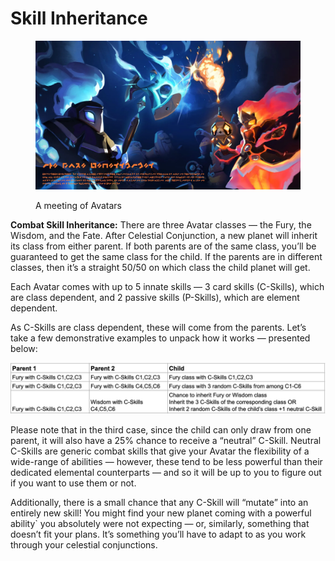 # Skill Inheritance

<figure><img src="../../../../../.gitbook/assets/image (12).png" alt=""><figcaption><p> A meeting of Avatars</p></figcaption></figure>

**Combat Skill Inheritance:** There are three Avatar classes — the Fury, the Wisdom, and the Fate. After Celestial Conjunction, a new planet will inherit its class from either parent. If both parents are of the same class, you’ll be guaranteed to get the same class for the child. If the parents are in different classes, then it’s a straight 50/50 on which class the child planet will get.&#x20;

Each Avatar comes with up to 5 innate skills — 3 card skills (C-Skills), which are class dependent, and 2 passive skills (P-Skills), which are element dependent.

As C-Skills are class dependent, these will come from the parents. Let’s take a few demonstrative examples to unpack how it works — presented below:

![Combat Skill Inheritance hypothetical.](<../../../../../.gitbook/assets/image (67).png>)

Please note that in the third case, since the child can only draw from one parent, it will also have a 25% chance to receive a “neutral” C-Skill. Neutral C-Skills are generic combat skills that give your Avatar the flexibility of a wide-range of abilities — however, these tend to be less powerful than their dedicated elemental counterparts — and so it will be up to you to figure out if you want to use them or not.

Additionally, there is a small chance that any C-Skill will “mutate” into an entirely new skill! You might find your new planet coming with a powerful ability\` you absolutely were not expecting — or, similarly, something that doesn’t fit your plans. It’s something you’ll have to adapt to as you work through your celestial conjunctions.

